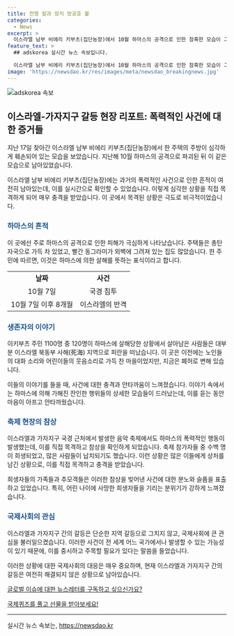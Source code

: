```yaml
---
title: 전쟁 칼과 망치 방공호 불
categories:
  - News
excerpt: >
  이스라엘 남부 비에리 키부츠(집단농장)에서 10월 하마스의 공격으로 인한 참혹한 모습이 그대로 남아있다. 한 주택의 뼈대만 남고, 총탄 자국이 가득한 이곳은 평화가 살고 있던 작은 공동체였던 곳이다. 주민 1100명 중 120명이 하마스에 살해당하고, 대부분이 피란을 떠났다. 1946년 세워져 수십년간 살아온 이곳은 거대한 공동묘지가 된 레임(Re’im) 음악 축제 현장도 혼란스러운 상황이었다. 이곳에서 364명이 사망하고 40명이 납치되었고, 희생자들의 사진과 이스라엘 국기가 수백 개 달려 있었다. 지금도 살아있는 지옥이었다고 하는 주민들의 눈물과 추모 소리가 가득한 곳이다.
feature_text: >
  ## adskorea 실시간 뉴스 속보입니다.

  이스라엘 남부 비에리 키부츠(집단농장)에서 10월 하마스의 공격으로 인한 참혹한 모습이 그대로 남아있다. 한 주택의 뼈대만 남고, 총탄 자국이 가득한 이곳은 평화가 살고 있던 작은 공동체였던 곳이다. 주민 1100명 중 120명이 하마스에 살해당하고, 대부분이 피란을 떠났다. 1946년 세워져 수십년간 살아온 이곳은 거대한 공동묘지가 된 레임(Re’im) 음악 축제 현장도 혼란스러운 상황이었다. 이곳에서 364명이 사망하고 40명이 납치되었고, 희생자들의 사진과 이스라엘 국기가 수백 개 달려 있었다. 지금도 살아있는 지옥이었다고 하는 주민들의 눈물과 추모 소리가 가득한 곳이다.
image: 'https://newsdao.kr/res/images/meta/newsdao_breakingnews.jpg'
---
```


<p><img src="https://newsdao.kr/res/images/meta/newsdao_breakingnews.jpg" alt="adskorea 속보" /></p>

<h2 data-ke-size="size26">이스라엘-가자지구 갈등 현장 리포트: 폭력적인 사건에 대한 증거들</h2>

<p data-ke-size="size16">지난 17일 찾아간 이스라엘 남부 비에리 키부츠(집단농장)에서 한 주택의 주방이 심각하게 훼손되어 있는 모습을 보았습니다. 지난해 10월 하마스의 공격으로 파괴된 뒤 이 같은 모습으로 남아있었습니다.</p>

<p data-ke-size="size16">이스라엘 남부 비에리 키부츠(집단농장)에는 과거의 폭력적인 사건으로 인한 흔적이 여전히 남아있는데, 이를 실시간으로 확인할 수 있었습니다. 이렇게 심각한 상황을 직접 목격하게 되어 매우 충격을 받았습니다. 이 곳에서 목격된 상황은 극도로 비극적이었습니다.</p>

<h3><b><span style="color: #1a5490;">하마스의 흔적</span></b></h3>

<p data-ke-size="size16">이 곳에선 주로 하마스의 공격으로 인한 피해가 극심하게 나타났습니다. 주택들은 총탄 자국으로 가득 차 있었고, 빨간 동그라미가 외벽에 그려져 있는 집도 많았습니다. 한 주민에 따르면, 이것은 하마스에 의한 살해를 뜻하는 표식이라고 합니다.</p>

<table>
    <tr>
        <td style="text-align: center; height: 17px;"><b>날짜</b></td>
        <td style="text-align: center; height: 17px;"><b>사건</b></td>
    </tr>
    <tr>
        <td style="text-align: center; height: 21px;">10월 7일</td>
        <td style="text-align: center; height: 21px;">국경 침투</td>
    </tr>
    <tr>
        <td style="text-align: center; height: 21px;">10월 7일 이후 8개월</td>
        <td style="text-align: center; height: 21px;">이스라엘의 반격</td>
    </tr>
</table>

<h3><b><span style="color: #1a5490;">생존자의 이야기</span></b></h3>

<p data-ke-size="size16">이키부츠 주민 1100명 중 120명이 하마스에 살해당한 상황에서 살아남은 사람들은 대부분 이스라엘 북동부 사해(死海) 지역으로 피란을 떠났습니다. 이 곳은 이전에는 노인들의 대화 소리와 어린이들의 웃음소리로 가득 찬 마을이었지만, 지금은 폐허로 변해 있습니다.</p>

<p data-ke-size="size16">이들의 이야기를 들을 때, 사건에 대한 충격과 안타까움이 느껴졌습니다. 이야기 속에서는 하마스에 의해 가해진 잔인한 행위들의 상세한 모습들이 드러났는데, 이를 듣는 동안 마음이 아프고 안타까웠습니다.</p>

<h3><b><span style="color: #1a5490;">축제 현장의 참상</span></b></h3>

<p data-ke-size="size16">이스라엘과 가자지구 국경 근처에서 발생한 음악 축제에서도 하마스의 폭력적인 행동이 발생했는데, 이를 직접 목격하고 참상을 확인하게 되었습니다. 축제 참가자들 중 수백 명이 희생되었고, 많은 사람들이 납치되기도 했습니다. 이런 상황은 많은 이들에게 상처를 남긴 상황으로, 이를 직접 목격하고 충격을 받았습니다.</p>

<p data-ke-size="size16">희생자들의 가족들과 추모객들은 이러한 참상을 빚어낸 사건에 대한 분노와 슬픔을 표출하고 있었습니다. 특히, 어린 나이에 사망한 희생자들을 기리는 분위기가 강하게 느껴졌습니다.</p>

<h3><b><span style="color: #1a5490;">국제사회의 관심</span></b></h3>

<p data-ke-size="size16">이스라엘과 가자지구 간의 갈등은 단순한 지역 갈등으로 그치지 않고, 국제사회에 큰 관심을 불러일으켰습니다. 이러한 사건이 전 세계 어느 국가에서나 발생할 수 있는 가능성이 있기 때문에, 이를 중시하고 주목할 필요가 있다는 말씀을 들었습니다.</p>

<p data-ke-size="size16">이러한 상황에 대한 국제사회의 대응은 매우 중요하며, 현재 이스라엘과 가자지구 간의 갈등은 여전히 해결되지 않은 상황으로 남아있습니다.</p>

<p data-ke-size="size16"><a href="https://page.stibee.com/subscriptions/275739">글로벌 이슈에 대한 뉴스레터를 구독하고 싶으신가요?</a></p>

<p data-ke-size="size16"><a href="https://www.chosun.com/members-event/?mec=n_quiz">국제퀴즈를 풀고 선물을 받아보세요!</a></p>

<p><hr></p>
실시간 뉴스 속보는, <a href="https://newsdao.kr" rel="dofollow">https://newsdao.kr</a>


